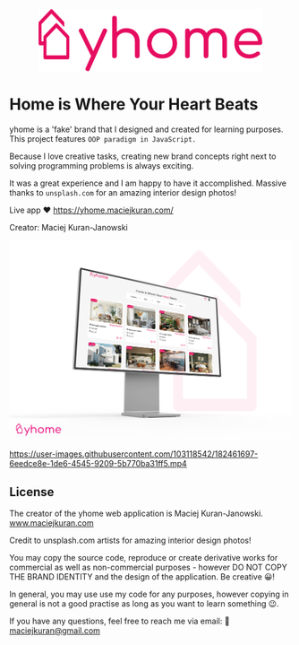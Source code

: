 <p align="center">
  <img width="400" src="/img/yhome logo.png">
</p>

# Home is Where Your Heart Beats

yhome is a 'fake' brand that I designed and created for learning purposes. This project features `OOP paradigm in JavaScript.`

Because I love creative tasks, creating new brand concepts right next to solving programming problems is always exciting.

It was a great experience and I am happy to have it accomplished. Massive thanks to `unsplash.com` for an amazing interior design photos!

Live app ❤ https://yhome.maciejkuran.com/


Creator: Maciej Kuran-Janowski

<p align="center"><img width="1000" src="/img/yhome-mockup-pc-photo.png"></p>


https://user-images.githubusercontent.com/103118542/182461697-6eedce8e-1de6-4545-9209-5b770ba31ff5.mp4



## License

The creator of the yhome web application is Maciej Kuran-Janowski.
www.maciejkuran.com

Credit to unsplash.com artists for amazing interior design photos!

You may copy the source code, reproduce or create derivative works for commercial as well as non-commercial purposes - however DO NOT COPY THE BRAND IDENTITY and the design of the application. Be creative 😀!

In general, you may use use my code for any purposes, however copying in general is not a good practise as long as you want to learn something 😉.

If you have any questions, feel free to reach me via email:
📧maciejkuran@gmail.com
